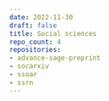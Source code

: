 ```yaml
---
date: 2022-11-30
draft: false
title: Social sciences
repo_count: 4
repositories:
- advance-sage-preprint
- socarxiv
- ssoar
- ssrn
---
```



